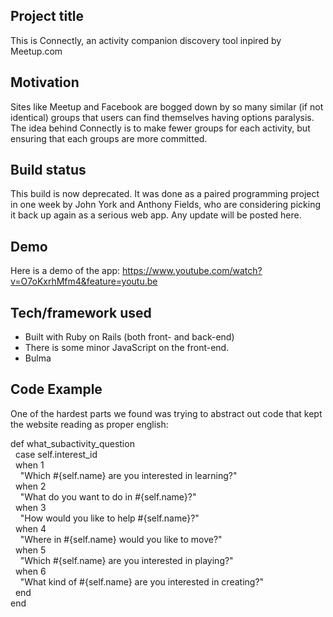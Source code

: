 ## Project title
This is Connectly, an activity companion discovery tool inpired by Meetup.com

## Motivation
Sites like Meetup and Facebook are bogged down by so many similar (if not identical) groups that users can find themselves having options paralysis. The idea behind Connectly is to make fewer groups for each activity, but ensuring that each groups are more committed.

## Build status
This build is now deprecated. It was done as a paired programming project in one week by John York and Anthony Fields, who are considering picking it back up again as a serious web app. Any update will be posted here.

## Demo
Here is a demo of the app:
https://www.youtube.com/watch?v=O7oKxrhMfm4&feature=youtu.be

## Tech/framework used
- Built with Ruby on Rails (both front- and back-end)
- There is some minor JavaScript on the front-end.
- Bulma

## Code Example
One of the hardest parts we found was trying to abstract out code that kept the website reading as proper english:

def what_subactivity_question<br/>
&nbsp;&nbsp;case self.interest_id<br/>
&nbsp;&nbsp;when 1<br/>
&nbsp;&nbsp;&nbsp;&nbsp;"Which #{self.name} are you interested in learning?"<br/>
&nbsp;&nbsp;when 2<br/>
&nbsp;&nbsp;&nbsp;&nbsp;"What do you want to do in #{self.name}?"<br/>
&nbsp;&nbsp;when 3<br/>
&nbsp;&nbsp;&nbsp;&nbsp;"How would you like to help #{self.name}?"<br/>
&nbsp;&nbsp;when 4<br/>
&nbsp;&nbsp;&nbsp;&nbsp;"Where in #{self.name} would you like to move?"<br/>
&nbsp;&nbsp;when 5<br/>
&nbsp;&nbsp;&nbsp;&nbsp;"Which #{self.name} are you interested in playing?"<br/>
&nbsp;&nbsp;when 6<br/>
&nbsp;&nbsp;&nbsp;&nbsp;"What kind of #{self.name} are you interested in creating?"<br/>
&nbsp;&nbsp;end<br/>
end<br/>
